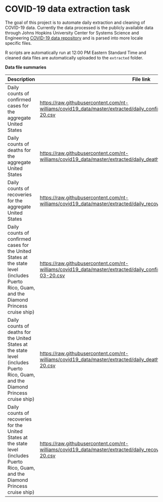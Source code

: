 
<!-- README.md is generated from README.Rmd. Please edit that file -->

# COVID-19 data extraction task

<!-- badges: start -->

<!-- badges: end -->

The goal of this project is to automate daily extraction and cleaning of
COVID-19 data. Currently the data processed is the publicly available
data through Johns Hopkins University Center for Systems Science
and Engineering [COVID-19 data
repository](https://github.com/CSSEGISandData/COVID-19) and is parsed
into more locale specific files.

R scripts are automatically run at 12:00 PM Eastern Standard Time and
cleaned data files are automatically uploaded to the `extracted` folder.

**Data file summaries**

| Description                                                                                                                                 | File link                                                                                                                          |
| ------------------------------------------------------------------------------------------------------------------------------------------- | ---------------------------------------------------------------------------------------------------------------------------------- |
| Daily counts of confirmed cases for the aggregate United States                                                                             | <https://raw.githubusercontent.com/nt-williams/covid19_data/master/extracted/daily_confirmed_cases_US_count_2020-03-20.csv>        |
| Daily counts of deaths for the aggregate United States                                                                                      | <https://raw.githubusercontent.com/nt-williams/covid19_data/master/extracted/daily_deaths_US_count_2020-03-20.csv>                 |
| Daily counts of recoveries for the aggregate United States                                                                                  | <https://raw.githubusercontent.com/nt-williams/covid19_data/master/extracted/daily_recovered_US_count_2020-03-20.csv>              |
| Daily counts of confirmed cases for the United States at the state level (includes Puerto Rico, Guam, and the Diamond Princess cruise ship) | <https://raw.githubusercontent.com/nt-williams/covid19_data/master/extracted/daily_confirmed_cases_US_locale_count_2020-03-20.csv> |
| Daily counts of deaths for the United States at the state level (includes Puerto Rico, Guam, and the Diamond Princess cruise ship)          | <https://raw.githubusercontent.com/nt-williams/covid19_data/master/extracted/daily_deaths_US_locale_count_2020-03-20.csv>          |
| Daily counts of recoveries for the United States at the state level (includes Puerto Rico, Guam, and the Diamond Princess cruise ship)      | <https://raw.githubusercontent.com/nt-williams/covid19_data/master/extracted/daily_recovered_US_locale_count_2020-03-20.csv>       |
